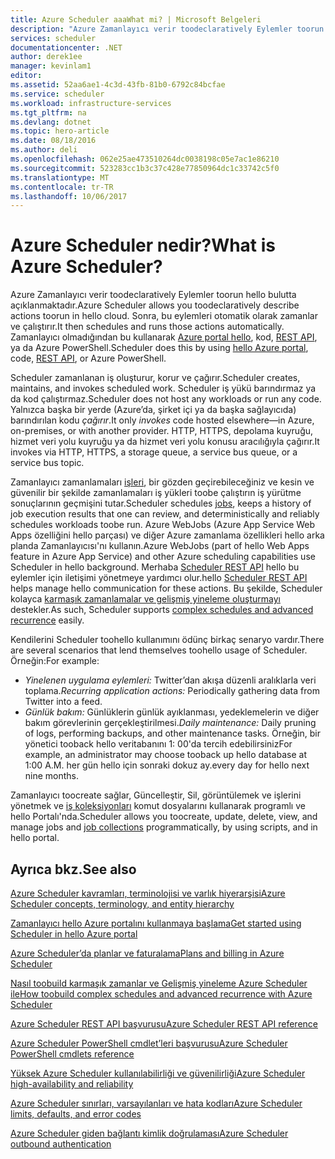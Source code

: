 ```yaml
---
title: Azure Scheduler aaaWhat mi? | Microsoft Belgeleri
description: "Azure Zamanlayıcı verir toodeclaratively Eylemler toorun hello bulutta açıklanmaktadır. Sonra, bu eylemleri otomatik olarak zamanlar ve çalıştırır."
services: scheduler
documentationcenter: .NET
author: derek1ee
manager: kevinlam1
editor: 
ms.assetid: 52aa6ae1-4c3d-43fb-81b0-6792c84bcfae
ms.service: scheduler
ms.workload: infrastructure-services
ms.tgt_pltfrm: na
ms.devlang: dotnet
ms.topic: hero-article
ms.date: 08/18/2016
ms.author: deli
ms.openlocfilehash: 062e25ae473510264dc0038198c05e7ac1e86210
ms.sourcegitcommit: 523283cc1b3c37c428e77850964dc1c33742c5f0
ms.translationtype: MT
ms.contentlocale: tr-TR
ms.lasthandoff: 10/06/2017
---
```

# <a name="what-is-azure-scheduler"></a><span data-ttu-id="7a0c0-105">Azure Scheduler nedir?</span><span class="sxs-lookup"><span data-stu-id="7a0c0-105">What is Azure Scheduler?</span></span>
<span data-ttu-id="7a0c0-106">Azure Zamanlayıcı verir toodeclaratively Eylemler toorun hello bulutta açıklanmaktadır.</span><span class="sxs-lookup"><span data-stu-id="7a0c0-106">Azure Scheduler allows you toodeclaratively describe actions toorun in hello cloud.</span></span> <span data-ttu-id="7a0c0-107">Sonra, bu eylemleri otomatik olarak zamanlar ve çalıştırır.</span><span class="sxs-lookup"><span data-stu-id="7a0c0-107">It then schedules and runs those actions automatically.</span></span>  <span data-ttu-id="7a0c0-108">Zamanlayıcı olmadığından bu kullanarak [Azure portal hello](scheduler-get-started-portal.md), kod, [REST API](https://msdn.microsoft.com/library/mt629143.aspx), ya da Azure PowerShell.</span><span class="sxs-lookup"><span data-stu-id="7a0c0-108">Scheduler does this by using [hello Azure portal](scheduler-get-started-portal.md), code, [REST API](https://msdn.microsoft.com/library/mt629143.aspx), or Azure PowerShell.</span></span>

<span data-ttu-id="7a0c0-109">Scheduler zamanlanan iş oluşturur, korur ve çağırır.</span><span class="sxs-lookup"><span data-stu-id="7a0c0-109">Scheduler creates, maintains, and invokes scheduled work.</span></span>  <span data-ttu-id="7a0c0-110">Scheduler iş yükü barındırmaz ya da kod çalıştırmaz.</span><span class="sxs-lookup"><span data-stu-id="7a0c0-110">Scheduler does not host any workloads or run any code.</span></span> <span data-ttu-id="7a0c0-111">Yalnızca başka bir yerde (Azure’da, şirket içi ya da başka sağlayıcıda) barındırılan kodu *çağırır*.</span><span class="sxs-lookup"><span data-stu-id="7a0c0-111">It only *invokes* code hosted elsewhere—in Azure, on-premises, or with another provider.</span></span> <span data-ttu-id="7a0c0-112">HTTP, HTTPS, depolama kuyruğu, hizmet veri yolu kuyruğu ya da hizmet veri yolu konusu aracılığıyla çağırır.</span><span class="sxs-lookup"><span data-stu-id="7a0c0-112">It invokes via HTTP, HTTPS, a storage queue, a service bus queue, or a service bus topic.</span></span>

<span data-ttu-id="7a0c0-113">Zamanlayıcı zamanlamaları [işleri](scheduler-concepts-terms.md), bir gözden geçirebileceğiniz ve kesin ve güvenilir bir şekilde zamanlamaları iş yükleri toobe çalıştırın iş yürütme sonuçlarının geçmişini tutar.</span><span class="sxs-lookup"><span data-stu-id="7a0c0-113">Scheduler schedules [jobs](scheduler-concepts-terms.md), keeps a history of job execution results that one can review, and deterministically and reliably schedules workloads toobe run.</span></span> <span data-ttu-id="7a0c0-114">Azure WebJobs (Azure App Service Web Apps özelliğini hello parçası) ve diğer Azure zamanlama özellikleri hello arka planda Zamanlayıcısı'nı kullanın.</span><span class="sxs-lookup"><span data-stu-id="7a0c0-114">Azure WebJobs (part of hello Web Apps feature in Azure App Service) and other Azure scheduling capabilities use Scheduler in hello background.</span></span> <span data-ttu-id="7a0c0-115">Merhaba [Scheduler REST API](https://msdn.microsoft.com/library/mt629143.aspx) hello bu eylemler için iletişimi yönetmeye yardımcı olur.</span><span class="sxs-lookup"><span data-stu-id="7a0c0-115">hello [Scheduler REST API](https://msdn.microsoft.com/library/mt629143.aspx) helps manage hello communication for these actions.</span></span> <span data-ttu-id="7a0c0-116">Bu şekilde, Scheduler kolayca [karmaşık zamanlamalar ve gelişmiş yineleme oluşturmayı](scheduler-advanced-complexity.md) destekler.</span><span class="sxs-lookup"><span data-stu-id="7a0c0-116">As such, Scheduler supports [complex schedules and advanced recurrence](scheduler-advanced-complexity.md) easily.</span></span>

<span data-ttu-id="7a0c0-117">Kendilerini Scheduler toohello kullanımını ödünç birkaç senaryo vardır.</span><span class="sxs-lookup"><span data-stu-id="7a0c0-117">There are several scenarios that lend themselves toohello usage of Scheduler.</span></span> <span data-ttu-id="7a0c0-118">Örneğin:</span><span class="sxs-lookup"><span data-stu-id="7a0c0-118">For example:</span></span>

* <span data-ttu-id="7a0c0-119">*Yinelenen uygulama eylemleri:* Twitter’dan akışa düzenli aralıklarla veri toplama.</span><span class="sxs-lookup"><span data-stu-id="7a0c0-119">*Recurring application actions:* Periodically gathering data from Twitter into a feed.</span></span>
* <span data-ttu-id="7a0c0-120">*Günlük bakım:* Günlüklerin günlük ayıklanması, yedeklemelerin ve diğer bakım görevlerinin gerçekleştirilmesi.</span><span class="sxs-lookup"><span data-stu-id="7a0c0-120">*Daily maintenance:* Daily pruning of logs, performing backups, and other maintenance tasks.</span></span> <span data-ttu-id="7a0c0-121">Örneğin, bir yönetici tooback hello veritabanını 1: 00'da tercih edebilirsiniz</span><span class="sxs-lookup"><span data-stu-id="7a0c0-121">For example, an administrator may choose tooback up hello database at 1:00 A.M.</span></span> <span data-ttu-id="7a0c0-122">her gün hello için sonraki dokuz ay.</span><span class="sxs-lookup"><span data-stu-id="7a0c0-122">every day for hello next nine months.</span></span>

<span data-ttu-id="7a0c0-123">Zamanlayıcı toocreate sağlar, Güncelleştir, Sil, görüntülemek ve işlerini yönetmek ve [iş koleksiyonları](scheduler-concepts-terms.md) komut dosyalarını kullanarak programlı ve hello Portalı'nda.</span><span class="sxs-lookup"><span data-stu-id="7a0c0-123">Scheduler allows you toocreate, update, delete, view, and manage jobs and [job collections](scheduler-concepts-terms.md) programmatically, by using scripts, and in hello portal.</span></span>

## <a name="see-also"></a><span data-ttu-id="7a0c0-124">Ayrıca bkz.</span><span class="sxs-lookup"><span data-stu-id="7a0c0-124">See also</span></span>
 [<span data-ttu-id="7a0c0-125">Azure Scheduler kavramları, terminolojisi ve varlık hiyerarşisi</span><span class="sxs-lookup"><span data-stu-id="7a0c0-125">Azure Scheduler concepts, terminology, and entity hierarchy</span></span>](scheduler-concepts-terms.md)

 [<span data-ttu-id="7a0c0-126">Zamanlayıcı hello Azure portalını kullanmaya başlama</span><span class="sxs-lookup"><span data-stu-id="7a0c0-126">Get started using Scheduler in hello Azure portal</span></span>](scheduler-get-started-portal.md)

 [<span data-ttu-id="7a0c0-127">Azure Scheduler’da planlar ve faturalama</span><span class="sxs-lookup"><span data-stu-id="7a0c0-127">Plans and billing in Azure Scheduler</span></span>](scheduler-plans-billing.md)

 [<span data-ttu-id="7a0c0-128">Nasıl toobuild karmaşık zamanlar ve Gelişmiş yineleme Azure Scheduler ile</span><span class="sxs-lookup"><span data-stu-id="7a0c0-128">How toobuild complex schedules and advanced recurrence with Azure Scheduler</span></span>](scheduler-advanced-complexity.md)

 [<span data-ttu-id="7a0c0-129">Azure Scheduler REST API başvurusu</span><span class="sxs-lookup"><span data-stu-id="7a0c0-129">Azure Scheduler REST API reference</span></span>](https://msdn.microsoft.com/library/mt629143)

 [<span data-ttu-id="7a0c0-130">Azure Scheduler PowerShell cmdlet’leri başvurusu</span><span class="sxs-lookup"><span data-stu-id="7a0c0-130">Azure Scheduler PowerShell cmdlets reference</span></span>](scheduler-powershell-reference.md)

 [<span data-ttu-id="7a0c0-131">Yüksek Azure Scheduler kullanılabilirliği ve güvenilirliği</span><span class="sxs-lookup"><span data-stu-id="7a0c0-131">Azure Scheduler high-availability and reliability</span></span>](scheduler-high-availability-reliability.md)

 [<span data-ttu-id="7a0c0-132">Azure Scheduler sınırları, varsayılanları ve hata kodları</span><span class="sxs-lookup"><span data-stu-id="7a0c0-132">Azure Scheduler limits, defaults, and error codes</span></span>](scheduler-limits-defaults-errors.md)

 [<span data-ttu-id="7a0c0-133">Azure Scheduler giden bağlantı kimlik doğrulaması</span><span class="sxs-lookup"><span data-stu-id="7a0c0-133">Azure Scheduler outbound authentication</span></span>](scheduler-outbound-authentication.md)

